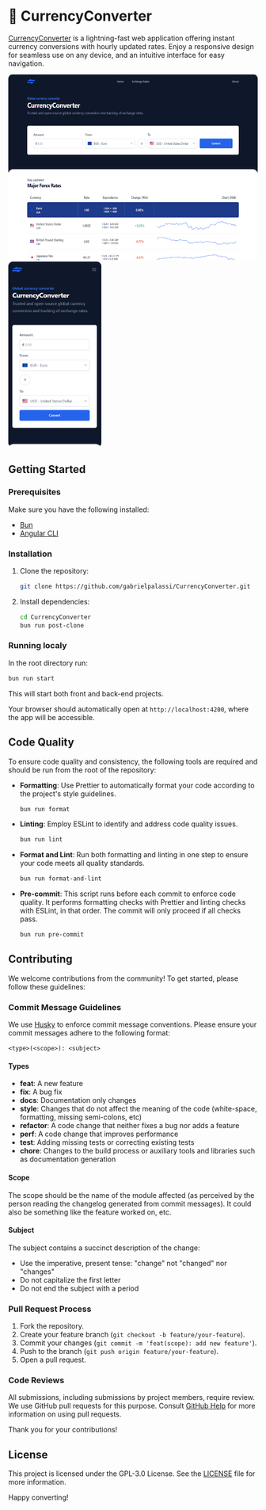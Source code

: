 # 💱 CurrencyConverter

[CurrencyConverter](https://currencyconverter-frontend.vercel.app/) is a lightning-fast web application offering instant currency conversions with hourly updated rates. Enjoy a responsive design for seamless use on any device, and an intuitive interface for easy navigation.

<img src="./images/desktop.png" height=375 width=auto> <img src="./images/mobile.png" height=375 width=auto>

## Getting Started

### Prerequisites

Make sure you have the following installed:

- [Bun](https://bun.sh/)
- [Angular CLI](https://angular.dev/installation#install-angular-cli)

### Installation

1. Clone the repository:

   ```bash
   git clone https://github.com/gabrielpalassi/CurrencyConverter.git
   ```

2. Install dependencies:

   ```bash
   cd CurrencyConverter
   bun run post-clone
   ```

### Running localy

In the root directory run:

```bash
bun run start
```

This will start both front and back-end projects.

Your browser should automatically open at `http://localhost:4200`, where the app will be accessible.

## Code Quality

To ensure code quality and consistency, the following tools are required and should be run from the root of the repository:

- **Formatting**: Use Prettier to automatically format your code according to the project's style guidelines.

  ```bash
  bun run format
  ```

- **Linting**: Employ ESLint to identify and address code quality issues.

  ```bash
  bun run lint
  ```

- **Format and Lint**: Run both formatting and linting in one step to ensure your code meets all quality standards.

  ```bash
  bun run format-and-lint
  ```

- **Pre-commit**: This script runs before each commit to enforce code quality. It performs formatting checks with Prettier and linting checks with ESLint, in that order. The commit will only proceed if all checks pass.

  ```bash
  bun run pre-commit
  ```

## Contributing

We welcome contributions from the community! To get started, please follow these guidelines:

### Commit Message Guidelines

We use [Husky](https://typicode.github.io/husky/#/) to enforce commit message conventions. Please ensure your commit messages adhere to the following format:

```
<type>(<scope>): <subject>
```

#### Types

- **feat**: A new feature
- **fix**: A bug fix
- **docs**: Documentation only changes
- **style**: Changes that do not affect the meaning of the code (white-space, formatting, missing semi-colons, etc)
- **refactor**: A code change that neither fixes a bug nor adds a feature
- **perf**: A code change that improves performance
- **test**: Adding missing tests or correcting existing tests
- **chore**: Changes to the build process or auxiliary tools and libraries such as documentation generation

#### Scope

The scope should be the name of the module affected (as perceived by the person reading the changelog generated from commit messages). It could also be something like the feature worked on, etc.

#### Subject

The subject contains a succinct description of the change:

- Use the imperative, present tense: "change" not "changed" nor "changes"
- Do not capitalize the first letter
- Do not end the subject with a period

### Pull Request Process

1. Fork the repository.
2. Create your feature branch (`git checkout -b feature/your-feature`).
3. Commit your changes (`git commit -m 'feat(scope): add new feature'`).
4. Push to the branch (`git push origin feature/your-feature`).
5. Open a pull request.

### Code Reviews

All submissions, including submissions by project members, require review. We use GitHub pull requests for this purpose. Consult [GitHub Help](https://help.github.com/articles/about-pull-requests/) for more information on using pull requests.

Thank you for your contributions!

## License

This project is licensed under the GPL-3.0 License. See the [LICENSE](LICENSE) file for more information.

Happy converting!
